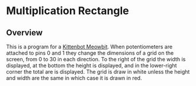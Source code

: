 # Multiplication Rectangle

## Overview

This is a program for a [Kittenbot
Meowbit](https://www.kittenbot.cc/products/meowbit-codable-console-for-microsoft-makecode-arcade). When
potentiometers are attached to pins 0 and 1 they change the dimensions
of a grid on the screen, from 0 to 30 in each direction. To the right
of the grid the width is displayed, at the bottom the height is
displayed, and in the lower-right corner the total are is
displayed. The grid is draw in white unless the height and width are
the same in which case it is drawn in red.